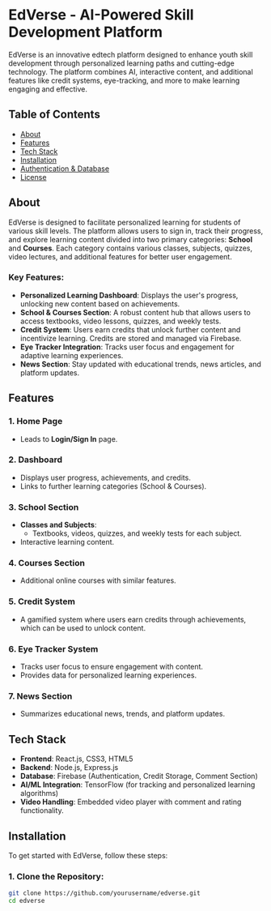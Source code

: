 # EdVerse - AI-Powered Skill Development Platform

EdVerse is an innovative edtech platform designed to enhance youth skill development through personalized learning paths and cutting-edge technology. The platform combines AI, interactive content, and additional features like credit systems, eye-tracking, and more to make learning engaging and effective.

## Table of Contents
- [About](#about)
- [Features](#features)
- [Tech Stack](#tech-stack)
- [Installation](#installation)
- [Authentication & Database](#authentication--database)
- [License](#license)

## About
EdVerse is designed to facilitate personalized learning for students of various skill levels. The platform allows users to sign in, track their progress, and explore learning content divided into two primary categories: **School** and **Courses**. Each category contains various classes, subjects, quizzes, video lectures, and additional features for better user engagement.

### Key Features:
- **Personalized Learning Dashboard**: Displays the user's progress, unlocking new content based on achievements.
- **School & Courses Section**: A robust content hub that allows users to access textbooks, video lessons, quizzes, and weekly tests.
- **Credit System**: Users earn credits that unlock further content and incentivize learning. Credits are stored and managed via Firebase.
- **Eye Tracker Integration**: Tracks user focus and engagement for adaptive learning experiences.
- **News Section**: Stay updated with educational trends, news articles, and platform updates.

## Features
### 1. **Home Page**
   - Leads to **Login/Sign In** page.

### 2. **Dashboard**
   - Displays user progress, achievements, and credits.
   - Links to further learning categories (School & Courses).

### 3. **School Section**
   - **Classes and Subjects**:
     - Textbooks, videos, quizzes, and weekly tests for each subject.
   - Interactive learning content.

### 4. **Courses Section**
   - Additional online courses with similar features.

### 5. **Credit System**
   - A gamified system where users earn credits through achievements, which can be used to unlock content.

### 6. **Eye Tracker System**
   - Tracks user focus to ensure engagement with content.
   - Provides data for personalized learning experiences.

### 7. **News Section**
   - Summarizes educational news, trends, and platform updates.

## Tech Stack
- **Frontend**: React.js, CSS3, HTML5
- **Backend**: Node.js, Express.js
- **Database**: Firebase (Authentication, Credit Storage, Comment Section)
- **AI/ML Integration**: TensorFlow (for tracking and personalized learning algorithms)
- **Video Handling**: Embedded video player with comment and rating functionality.

## Installation
To get started with EdVerse, follow these steps:

### 1. Clone the Repository:
```bash
git clone https://github.com/yourusername/edverse.git
cd edverse
